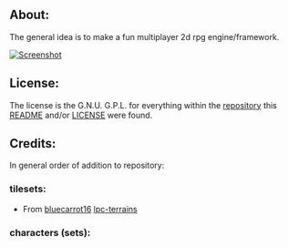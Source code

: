 ## About:

The general idea is to make a fun multiplayer 2d rpg engine/framework.

[![Screenshot](https://badquanta.github.io/pixeldeck/imgs/Screenshot01.thumbnail.png "Screenshot" )](https://badquanta.github.io/pixeldeck/imgs/Screenshot01.png)


## License:

The license is the G.N.U. G.P.L. for everything within the [repository](./) this [README](./README.md) and/or [LICENSE](./LICENSE.md) were found.

## Credits:

In general order of addition to repository:

### tilesets:

* From [bluecarrot16]() [lpc-terrains](https://opengameart.org/content/lpc-terrains)

### characters (sets):

